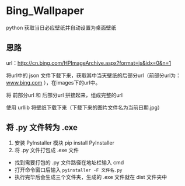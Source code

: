 # Bing_Wallpaper
python 获取当日必应壁纸并自动设置为桌面壁纸

## 思路
url：http://cn.bing.com/HPImageArchive.aspx?format=js&idx=0&n=1

将url中的 json 文件下载下来，获取其中当天壁纸的后部分url（前部分url为：www.bing.com ），在images下的url中。

将 前部分url 和 后部分url 拼接起来，组成完整的url

使用 urllib 将壁纸下载下来（下载下来的图片文件名为当前日期.jpg）

## 将 .py 文件转为 .exe
1. 安装 PyInstaller 模块
   pip install PyInstaller
2. 将 .py 文件打包成 .exe 文件
- 找到需要打包的 .py 文件路径在地址栏输入 cmd
- 打开命令窗口后输入 `pyinstaller -F 文件名.py`
- 执行完毕后会生成三个文件夹，生成的 .exe 文件就在 dist 文件夹中

   
   

